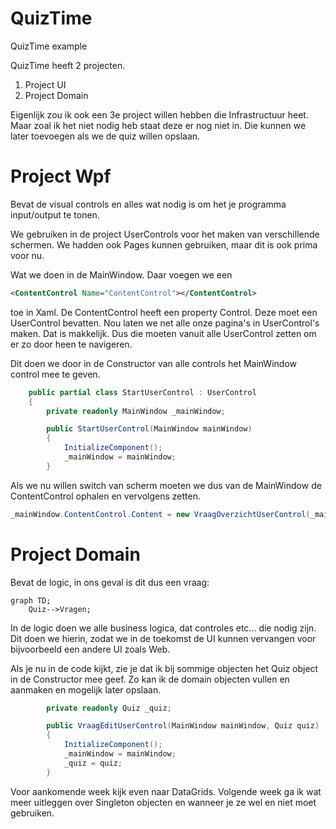 # QuizTime
QuizTime example


QuizTime heeft 2 projecten.
1. Project UI
2. Project Domain

Eigenlijk zou ik ook een 3e project willen hebben die Infrastructuur heet.
Maar zoal ik het niet nodig heb staat deze er nog niet in. Die kunnen we later toevoegen als we de quiz willen opslaan.

# Project Wpf
Bevat de visual controls en alles wat nodig is om het je programma input/output te tonen.

We gebruiken in de project UserControls voor het maken van verschillende schermen. We hadden ook Pages kunnen gebruiken, maar dit is ook prima voor nu.

Wat we doen in de MainWindow. Daar voegen we een 
```xml
<ContentControl Name="ContentControl"></ContentControl>
```
 toe in Xaml. De ContentControl heeft een property Control. Deze moet een UserControl bevatten. Nou laten we net alle onze pagina's in UserControl's maken. Dat is makkelijk. Dus die moeten vanuit alle UserControl zetten om er zo door heen te navigeren.

Dit doen we door in de Constructor van alle controls het MainWindow control mee te geven.

```csharp
    public partial class StartUserControl : UserControl
    {
        private readonly MainWindow _mainWindow;

        public StartUserControl(MainWindow mainWindow)
        {
            InitializeComponent();
            _mainWindow = mainWindow;
        }
```

Als we nu willen switch van scherm moeten we dus van de MainWindow de ContentControl ophalen en vervolgens zetten. 

```csharp
_mainWindow.ContentControl.Content = new VraagOverzichtUserControl(_mainWindow, null);  
```

# Project Domain
Bevat de logic, in ons geval is dit dus een vraag:

```mermaid
graph TD;
    Quiz-->Vragen;    
```

In de logic doen we alle business logica, dat controles etc... die nodig zijn. Dit doen we hierin, zodat we in de toekomst de UI kunnen vervangen voor bijvoorbeeld een andere UI zoals Web.

Als je nu in de code kijkt, zie je dat ik bij sommige objecten het Quiz object in de Constructor mee geef.
Zo kan ik de domain objecten vullen en aanmaken en mogelijk later opslaan.

```csharp
        private readonly Quiz _quiz;

        public VraagEditUserControl(MainWindow mainWindow, Quiz quiz)
        {
            InitializeComponent();
            _mainWindow = mainWindow;
            _quiz = quiz;
        }
```

Voor aankomende week kijk even naar DataGrids.
Volgende week ga ik wat meer uitleggen over Singleton objecten en wanneer je ze wel en niet moet gebruiken.